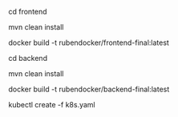 cd frontend

mvn clean install

docker build -t rubendocker/frontend-final:latest


cd backend

mvn clean install

docker build -t rubendocker/backend-final:latest


kubectl create -f k8s.yaml
